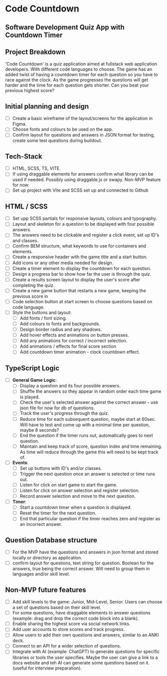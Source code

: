 # Code Countdown
## Software Development Quiz App with Countdown Timer

## Project Breakdown

  'Code Countdown' is a quiz application aimed at fullstack web application developers. With different code languages to choose. 
  The game has an added twist of having a countdown timer for each question so you have to race against the clock. 
  As the game progresses the questions will get harder and the time for each question gets shorter. 
  Can you beat your previous highest score? 

## Initial planning and design

-   [ ] Create a basic wireframe of the layout/screens for the application in Figma.
-   [ ] Choose fonts and colours to be used on the app.
-   [ ] Confirm layout for questions and answers in JSON format for testing, create some test questions during buildout.
  
## Tech-Stack

-   [ ] HTML, SCSS, TS, VITE.
-   [ ] If using draggable elements for answers confirm what library can be used if needed. Possibly using draggable.js or swapy. Non-MVP feature for now.
-   [ ] Set up project with Vite and SCSS set up and connected to Github

## HTML / SCSS

-   [ ] Set upp SCSS partials for responsive layouts, colours and typography.
-   [ ] Layout and skeleton for a question to be displayed with four possible answers.
-   [ ] The answers need to be clickable and register a click event, set up ID's and classes.
-   [ ] Confirm BEM structure, what keywords to use for containers and elements.
-   [ ] Create a responsive header with the game title and a start button.
-   [ ] Add icons or any other media needed for design.
-   [ ] Create a timer element to display the countdown for each question.
-   [ ] Design a progress bar to show how far the user is through the quiz.
-   [ ] Create a results screen layout to display the user's score after completing the quiz.
-   [ ] Create a new game button that restarts a new game, keeping the previous score in 
-   [ ] Code selection button at start screen to choose questions based on code language. 
-   [ ] Style the buttons and layout:
    -   [ ] Add fonts / font sizing.
    -   [ ] Add colours to fonts and backgrounds.
    -   [ ] Design border radius and any shadows.
    -   [ ] Add hover effects and animations on button presses.
    -   [ ] Add any animations for correct / incorrect selection.
    -   [ ] Add animations / effects for final score section
    -   [ ] Add countdown timer animation - clock countdown effect.

## TypeScript Logic

-   [ ] **General Game Logic**:
    -   [ ] Display a question and its four possible answers.
    -   [ ] Shuffle the answers so they appear in random order each time game is played.
    -   [ ] Check the user's selected answer against the correct answer - use json file for now for db of questions.
    -   [ ] Track the user's progress through the quiz.
    -   [ ] Reduce time for each subsequent question, maybe start at 60sec. Will have to test and come up with a minimal time per question, maybe 8 seconds?
    -   [ ] End the question if the timer runs out, automatically goes to next question.
    -   [ ] Maintain and keep track of score, question index and time remaining. As time will reduce through the game this will need to be kept track of.
-   [ ] **Events**:
    -   [ ] Set up buttons with ID's and/or classes.
    -   [ ] Trigger the next question once an answer is selected or time runs out.
    -   [ ] Listen for click on start game to start the game.
    -   [ ] Listen for click on answer selection and register selection.
    -   [ ] Record answer selection and move to the next question.
-   [ ] **Timer**:
    -   [ ] Start a countdown timer when a question is displayed.
    -   [ ] Reset the timer for the next question.
    -   [ ] End that particular question if the timer reaches zero and register as an incorrect answer.

## Question Database structure

-   [ ] For the MVP have the questions and answers in json format and stored locally or     directory as application.
-   [ ] confirm layout for questions, text string for question. Boolean for the answers, true being the correct answer. Will need to group them in languages and/or skill level.

## Non-MVP future features

-   [ ] Add skill levels to the game: Junior, Mid-Level, Senior. Users can choose a set of questions based on their skill level.
-   [ ] For some questions, have draggable elements to answer questions (example: drag and drop the correct code block into a blank).
-   [ ] Enable sharing the highest score via social network links.
-   [ ] Add user accounts to store scores and track progress.
-   [ ] Allow users to add their own questions and answers, similar to an ANKI deck.
-   [ ] Connect to an API for a wider selection of questions.
-   [ ] Integrate with AI (example: ChatGPT) to generate questions for specific libraries or tools the user specifies. Maybe the user can give a link to a docs website and teh AI can generate some questions based on it. (useful for interview preparation).